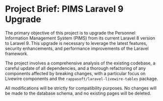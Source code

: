 # Project Brief: PIMS Laravel 9 Upgrade

The primary objective of this project is to upgrade the Personnel Information Management System (PIMS) from its current Laravel 8 version to Laravel 9. This upgrade is necessary to leverage the latest features, security enhancements, and performance improvements of the Laravel framework.

The project involves a comprehensive analysis of the existing codebase, a careful update of all dependencies, and a thorough refactoring of any components affected by breaking changes, with a particular focus on Livewire components and the `rappasoft/laravel-livewire-tables` package.

All modifications will be strictly for compatibility purposes. No changes will be made to the database schema, and no existing pages will be deleted.
